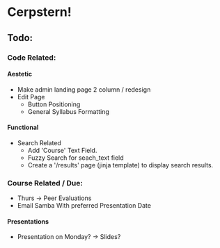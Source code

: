 # Cerpstern!

## Todo:

### Code Related:

#### Aestetic
* Make admin landing page 2 column / redesign
* Edit Page 
	* Button Positioning
	* General Syllabus Formatting


#### Functional
* Search Related
	* Add 'Course' Text Field.
	* Fuzzy Search for seach_text field
	* Create a '/results' page (jinja template) to display search results.

### Course Related / Due:
* Thurs -> Peer Evaluations
* Email Samba With preferred Presentation Date
#### Presentations
* Presentation on Monday? -> Slides?
